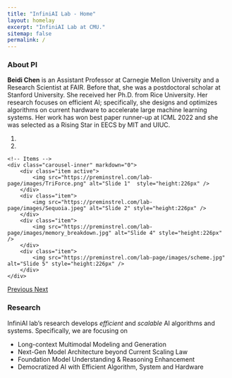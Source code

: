 ```yaml
---
title: "InfiniAI Lab - Home"
layout: homelay
excerpt: "InfiniAI Lab at CMU."
sitemap: false
permalink: /
---
```


### About PI
**Beidi Chen** is an Assistant Professor at Carnegie Mellon University and a Research Scientist at FAIR. Before that, she was a postdoctoral scholar at Stanford University. She received her Ph.D. from Rice University. Her research focuses on efficient AI; specifically, she designs and optimizes algorithms on current hardware to accelerate large machine learning systems. Her work has won best paper runner-up at ICML 2022 and she was selected as a Rising Star in EECS by MIT and UIUC.

<div markdown="0" id="carousel" class="carousel slide" data-ride="carousel" data-interval="4000" data-pause="hover" >
    <!-- Menu -->
    <ol class="carousel-indicators">
        <li data-target="#carousel" data-slide-to="0" class="active"></li>
        <li data-target="#carousel" data-slide-to="1"></li>
    </ol>

    <!-- Items -->
    <div class="carousel-inner" markdown="0">
        <div class="item active">
            <img src="https://preminstrel.com/lab-page/images/TriForce.png" alt="Slide 1"  style="height:226px" />
        </div>
        <div class="item">
            <img src="https://preminstrel.com/lab-page/images/Sequoia.jpeg" alt="Slide 2" style="height:226px" />
        </div>
        <div class="item">
            <img src="https://preminstrel.com/lab-page/images/memory_breakdown.jpg" alt="Slide 4" style="height:226px" />
        </div>
        <div class="item">
            <img src="https://preminstrel.com/lab-page/images/scheme.jpg" alt="Slide 5" style="height:226px" />
        </div>
    </div>
  <a class="left carousel-control" href="#carousel" role="button" data-slide="prev">
    <span class="glyphicon glyphicon-chevron-left" aria-hidden="true"></span>
    <span class="sr-only">Previous</span>
  </a>
  <a class="right carousel-control" href="#carousel" role="button" data-slide="next">
    <span class="glyphicon glyphicon-chevron-right" aria-hidden="true"></span>
    <span class="sr-only">Next</span>
  </a>
</div>

### Research
InfiniAI lab’s research develops *efficient* and *scalable* AI algorithms and systems. Specifically, we are focusing on
- Long-context Multimodal Modeling and Generation
- Next-Gen Model Architecture beyond Current Scaling Law
- Foundation Model Understanding & Reasoning Enhancement
- Democratized AI with Efficient Algorithm, System and Hardware



<!-- 
<figure class="fourth">
  <img src="https://preminstrel.com/lab-page/images/logopic/Logo_Leiden.jpg" style="width: 210px">
  <img src="https://preminstrel.com/lab-page/images/logopic/Logo_Nanofront.jpg" style="width: 110px">
  <img src="https://preminstrel.com/lab-page/images/logopic/Logo_NWO.jpg" style="width: 120px">
  <img src="https://preminstrel.com/lab-page/images/logopic/Logo_ERC.jpg" style="width: 110px">
</figure> -->
